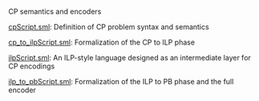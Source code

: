 CP semantics and encoders

[cpScript.sml](cpScript.sml):
Definition of CP problem syntax and semantics

[cp_to_ilpScript.sml](cp_to_ilpScript.sml):
Formalization of the CP to ILP phase

[ilpScript.sml](ilpScript.sml):
An ILP-style language designed as an intermediate layer for CP encodings

[ilp_to_pbScript.sml](ilp_to_pbScript.sml):
Formalization of the ILP to PB phase and the full encoder
